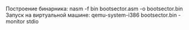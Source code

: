 Построение бинарника:
nasm -f bin bootsector.asm -o bootsector.bin
Запуск на виртуальной машине:
qemu-system-i386 bootsector.bin -monitor stdio
